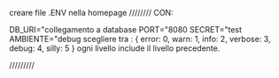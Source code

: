 creare file .ENV nella homepage
////////
 CON:

DB_URI="collegamento a database
PORT="8080
SECRET="test
AMBIENTE="debug
scegliere tra :
    { error: 0, warn: 1, info: 2, verbose: 3, debug: 4, silly: 5 }
    ogni livello include il livello precedente.
  
/////////